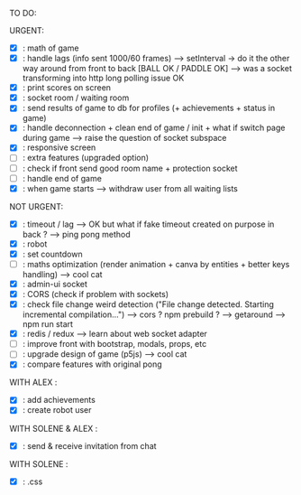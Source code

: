 TO DO:

URGENT:
- [X] : math of game
- [X] : handle lags (info sent 1000/60 frames) --> setInterval -> do it the other way around from front to back [BALL OK / PADDLE OK] --> was a socket transforming into http long polling issue OK
- [X] : print scores on screen
- [X] : socket room / waiting room
- [X] : send results of game to db for profiles (+ achievements + status in game)
- [X] : handle deconnection + clean end of game / init + what if switch page during game --> raise the question of socket subspace
- [X] : responsive screen
- [ ] : extra features (upgraded option)
- [ ] : check if front send good room name + protection socket
- [ ] : handle end of game
- [X] : when game starts --> withdraw user from all waiting lists

NOT URGENT:
- [X] : timeout / lag --> OK but what if fake timeout created on purpose in back ? --> ping pong method
- [X] : robot
- [X] : set countdown
- [ ] : maths optimization (render animation + canva by entities + better keys handling) --> cool cat
- [X] : admin-ui socket
- [X] : CORS (check if problem with sockets)
- [X] : check file change weird detection ("File change detected. Starting incremental compilation...") --> cors ? npm prebuild ? --> getaround --> npm run start
- [X] : redis / redux --> learn about web socket adapter
- [ ] : improve front with bootstrap, modals, props, etc
- [ ] : upgrade design of game (p5js) --> cool cat
- [X] : compare features with original pong

WITH ALEX :
- [X] : add achievements
- [X] : create robot user

WITH SOLENE & ALEX :
- [X] : send & receive invitation from chat

WITH SOLENE :
- [X] : .css

